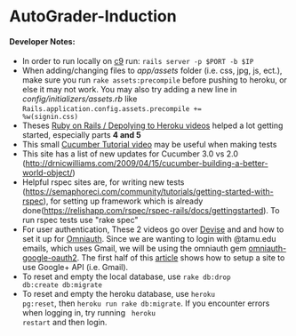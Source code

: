 # AutoGrader-Induction

#### Developer Notes:

*   In order to run locally on [c9](https://c9.io/login) run: <code>rails server -p $PORT -b $IP</code>
*   When adding/changing files to <em>app/assets</em> folder (i.e. css, jpg, js, ect.), make sure you run <code>rake assets:precompile</code> before pushing to heroku, or else it may not work. You may also try adding a new line in <em>config/initializers/assets.rb</em> like <code>Rails.application.config.assets.precompile += %w(signin.css)</code>
*   Theses [Ruby on Rails / Depolying to Heroku videos](https://www.youtube.com/watch?v=nRyUn7D8zCc&list=PLqGj3iMvMa4JiH5mEBG4GNHWdC2u9xdzF) helped a lot getting started, especially parts <b>4 and 5</b>
*   This small [Cucumber Tutorial video](https://www.youtube.com/watch?v=hHqBcBbaRa4) may be useful when making tests
*   This site has a list of new updates for Cucumber 3.0 vs 2.0 (http://drnicwilliams.com/2009/04/15/cucumber-building-a-better-world-object/)
*   Helpful rspec sites are, for writing new tests (https://semaphoreci.com/community/tutorials/getting-started-with-rspec), for setting   up framework which is already done(https://relishapp.com/rspec/rspec-rails/docs/gettingstarted). To run rspec tests use "rake spec" 
*   For user authentication, These 2 videos go over [Devise](https://www.youtube.com/watch?v=zJYuLebl-Js) and and how to set it up for [Omniauth](https://www.youtube.com/watch?v=8DdlW-lzowA). Since we are wanting to login with @tamu.edu emails, which uses Gmail, we will be using the omniauth gem [omniauth-google-oauth2](https://github.com/zquestz/omniauth-google-oauth2). The first half of this [article](https://richonrails.com/articles/google-authentication-in-ruby-on-rails/) shows how to setup a site to use Google+ API (i.e. Gmail).
*   To reset and empty the local database, use <code>rake db:drop db:create db:migrate</code>
*   To reset and empty the heroku database, use <code>heroku pg:reset</code>, then <code>heroku run rake db:migrate</code>. If you encounter errors when logging in, try running <code> heroku restart</code> and then login.
